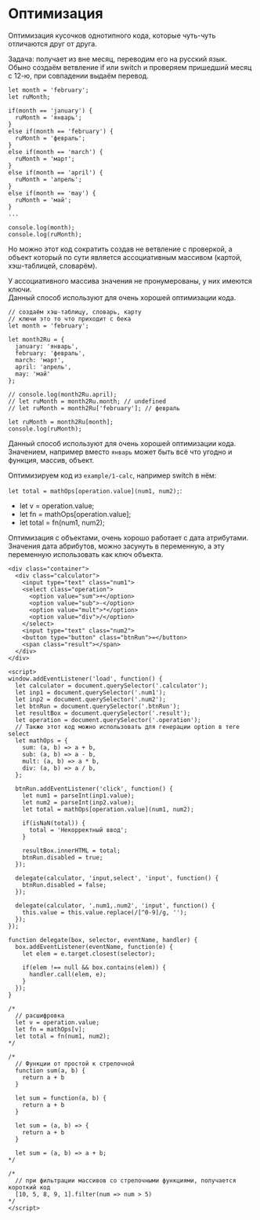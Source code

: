 # Оптимизация
Оптимизация кусочков однотипного кода, которые чуть-чуть отличаются друг от друга.

Задача: получает из вне месяц, переводим его на русский язык.  
Обыно создаём ветвление if или switch и проверяем пришедший месяц с 12-ю, при совпадении выдаём перевод.

    let month = 'february';
    let ruMonth;

    if(month == 'january') {
      ruMonth = 'январь';
    }
    else if(month == 'february') {
      ruMonth = 'февраль';
    }
    else if(month == 'march') {
      ruMonth = 'март';
    }
    else if(month == 'april') {
      ruMonth = 'апрель';
    }
    else if(month == 'may') {
      ruMonth = 'май';
    }
    ...

    console.log(month);
    console.log(ruMonth);

Но можно этот код сократить создав не ветвление с проверкой, а объект который по сути является ассоциативным массивом (картой, хэш-таблицей, словарём).

У ассоциативного массива значения не пронумерованы, у них имеются ключи.  
Данный способ используют для очень хорошей оптимизации кода.

    // создаём хэш-таблицу, словарь, карту
    // ключи это то что приходит с бека
    let month = 'february';

    let month2Ru = {
      january: 'январь',
      february: 'февраль',
      march: 'март',
      april: 'апрель',
      may: 'май'
    };

    // console.log(month2Ru.april);
    // let ruMonth = month2Ru.month; // undefined
    // let ruMonth = month2Ru['february']; // февраль

    let ruMonth = month2Ru[month];
    console.log(ruMonth);

Данный способ используют для очень хорошей оптимизации кода. Значением, например вместо `январь` может быть всё что угодно и функция, массив, объект.

Оптимизируем код из `example/1-calc`, например switch в нём:

`let total = mathOps[operation.value](num1, num2);`:
- let v = operation.value;
- let fn = mathOps[operation.value];
- let total = fn(num1, num2);

Оптимизация с объектами, очень хорошо работает с дата атрибутами. Значения дата абрибутов, можно засунуть в переменную, а эту переменную использовать как ключ объекта.

    <div class="container">
      <div class="calculator">
        <input type="text" class="num1">
        <select class="operation">
          <option value="sum">+</option>
          <option value="sub">-</option>
          <option value="mult">*</option>
          <option value="div">/</option>
        </select>
        <input type="text" class="num2">
        <button type="button" class="btnRun">=</button>
        <span class="result"></span>
      </div>
    </div>

    <script>
    window.addEventListener('load', function() {
      let calculator = document.querySelector('.calculator');
      let inp1 = document.querySelector('.num1');
      let inp2 = document.querySelector('.num2');
      let btnRun = document.querySelector('.btnRun');
      let resultBox = document.querySelector('.result');
      let operation = document.querySelector('.operation');
      // Также этот код можно использовать для генерации option в теге select
      let mathOps = {
        sum: (a, b) => a + b,
        sub: (a, b) => a - b,
        mult: (a, b) => a * b,
        div: (a, b) => a / b,
      };

      btnRun.addEventListener('click', function() {
        let num1 = parseInt(inp1.value);
        let num2 = parseInt(inp2.value);
        let total = mathOps[operation.value](num1, num2);

        if(isNaN(total)) {
          total = 'Некорректный ввод';
        }

        resultBox.innerHTML = total;
        btnRun.disabled = true;
      });

      delegate(calculator, 'input,select', 'input', function() {
        btnRun.disabled = false;
      });

      delegate(calculator, '.num1,.num2', 'input', function() {
        this.value = this.value.replace(/[^0-9]/g, '');
      });
    });

    function delegate(box, selector, eventName, handler) {
      box.addEventListener(eventName, function(e) {
        let elem = e.target.closest(selector);

        if(elem !== null && box.contains(elem)) {
          handler.call(elem, e);
        }
      });
    }

    /*
      // расшифровка
      let v = operation.value;
      let fn = mathOps[v];
      let total = fn(num1, num2);
    */

    /*
      // Функции от простой к стрелочной
      function sum(a, b) {
        return a + b
      }

      let sum = function(a, b) {
        return a + b
      }

      let sum = (a, b) => {
        return a + b
      }

      let sum = (a, b) => a + b;
    */

    /*
      // при фильтрации массивов со стрелочными функциями, получается короткий код
      [10, 5, 8, 9, 1].filter(num => num > 5)
    */
    </script>
